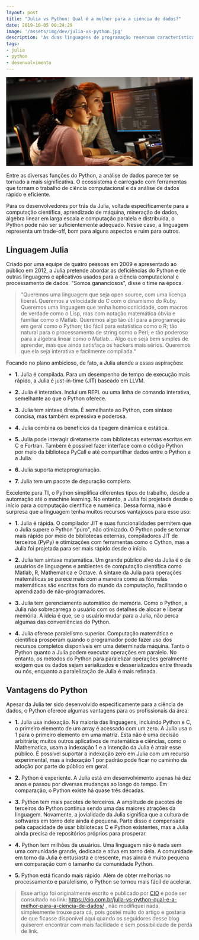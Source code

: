 ```yaml
---
layout: post
title: "Julia vs Python: Qual é a melhor para a ciência de dados?"
date: 2019-10-05 00:24:29
image: '/assets/img/dev/julia-vs-python.jpg'
description: 'As duas linguagens de programação reservam características vantajosas para aqueles que buscam uma carreira como cientista de dados.'
tags:
- julia
- python
- desenvolvimento
---
```


![Julia vs Python: Qual é a melhor para a ciência de dados?](/assets/img/dev/julia-vs-python.jpg "Julia vs Python: Qual é a melhor para a ciência de dados?")

Entre as diversas funções do Python, a análise de dados parece ter se tornado a mais significativa. O ecossistema é carregado com ferramentas que tornam o trabalho de ciência computacional e da análise de dados rápido e eficiente.

Para os desenvolvedores por trás da Julia, voltada especificamente para a computação científica, aprendizado de máquina, mineração de dados, álgebra linear em larga escala e computação paralela e distribuída, o Python pode não ser suficientemente adequado. Nesse caso, a linguagem representa um trade-off, bom para alguns aspectos e ruim para outros.

## Linguagem Julia

Criado por uma equipe de quatro pessoas em 2009 e apresentado ao público em 2012, a Julia pretende abordar as deficiências do Python e de outras linguagens e aplicativos usados para a ciência computacional e processamento de dados. "Somos gananciosos", disse o time na época.

> "Queremos uma linguagem que seja open source, com uma licença liberal. Queremos a velocidade do C com o dinamismo do Ruby. Queremos uma linguagem que tenha homoiconicidade, com macros de verdade como o Lisp, mas com notação matemática óbvia e familiar como o Matlab. Queremos algo tão útil para a programação em geral como o Python; tão fácil para estatística como o R; tão natural para o processamento de string como o Perl; e tão poderoso para a álgebra linear como o Matlab… Algo que seja bem simples de aprender, mas que ainda satisfaça os hackers mais sérios. Queremos que ela seja interativa e facilmente compilada."

Focando no plano ambicioso, de fato, a Julia atende a essas aspirações:

+ **1.** Julia é compilada. Para um desempenho de tempo de execução mais rápido, a Julia é just-in-time (JIT) baseado em LLVM.

+ **2.** Julia é interativa. Inclui um REPL ou uma linha de comando interativa, semelhante ao que o Python oferece.

+ **3.** Julia tem sintaxe direta. É semelhante ao Python, com sintaxe concisa, mas também expressiva e poderosa.

+ **4.** Julia combina os benefícios da tipagem dinâmica e estática.

+ **5.** Julia pode interagir diretamente com bibliotecas externas escritas em C e Fortran. Também é possível fazer interface com o código Python por meio da biblioteca PyCall e até compartilhar dados entre o Python e a Julia.

+ **6.** Julia suporta metaprogramação.

+ **7.** Julia tem um pacote de depuração completo.

<script async src="https://pagead2.googlesyndication.com/pagead/js/adsbygoogle.js"></script>
<!-- Informat -->
<ins class="adsbygoogle"
     style="display:block"
     data-ad-client="ca-pub-2838251107855362"
     data-ad-slot="2327980059"
     data-ad-format="auto"
     data-full-width-responsive="true"></ins>
<script>
(adsbygoogle = window.adsbygoogle || []).push({});
</script>

Excelente para TI, o Python simplifica diferentes tipos de trabalho, desde a automação até o machine learning. No entanto, a Julia foi projetada desde o início para a computação científica e numérica. Dessa forma, não é surpresa que a linguagem tenha muitos recursos vantajosos para esse uso:

+ **1.** Julia é rápida. O compilador JIT e suas funcionalidades permitem que o Julia supere o Python "puro", não otimizado. O Python pode se tornar mais rápido por meio de bibliotecas externas, compiladores JIT de terceiros (PyPy) e otimizações com ferramentas como o Cython, mas a Julia foi projetada para ser mais rápido desde o início.

+ **2.** Julia tem sintaxe matemática. Um grande público alvo da Julia é o de usuários de linguagens e ambientes de computação científica como Matlab, R, Mathematica e Octave. A sintaxe da Julia para operações matemáticas se parece mais com a maneira como as fórmulas matemáticas são escritas fora do mundo da computação, facilitando o aprendizado de não-programadores.

+ **3.** Julia tem gerenciamento automático de memória. Como o Python, a Julia não sobrecarrega o usuário com os detalhes de alocar e liberar memória. A ideia é que, se o usuário mudar para a Julia, não perca algumas das conveniências do Python.

+ **4.** Julia oferece paralelismo superior. Computação matemática e científica prosperam quando o programador pode fazer uso dos recursos completos disponíveis em uma determinada máquina. Tanto o Python quanto a Julia podem executar operações em paralelo. No entanto, os métodos do Python para paralelizar operações geralmente exigem que os dados sejam serializados e desserializados entre threads ou nós, enquanto a paralelização de Julia é mais refinada.

## Vantagens do Python

Apesar da Julia ter sido desenvolvido especificamente para a ciência de dados, o Python oferece algumas vantagens para os profissionais da área:

+ **1.** Julia usa indexação. Na maioria das linguagens, incluindo Python e C, o primeiro elemento de um array é acessado com um zero. A Julia usa o 1 para o primeiro elemento em uma matriz. Esta não é uma decisão arbitrária; muitos outros aplicativos de matemática e ciências, como o Mathematica, usam a indexação 1 e a intenção da Julia é atrair esse público. É possível suportar a indexação zero em Julia com um recurso experimental, mas a indexação 1 por padrão pode ficar no caminho da adoção por parte do público em geral.

+ **2.** Python é experiente. A Julia está em desenvolvimento apenas há dez anos e passou por diversas mudanças ao longo do tempo. Em comparação, o Python existe há quase três décadas.

+ **3.** Python tem mais pacotes de terceiros. A amplitude de pacotes de terceiros do Python continua sendo uma das maiores atrações da linguagem. Novamente, a jovialidade da Julia significa que a cultura de softwares em torno dele ainda é pequena. Parte disso é compensada pela capacidade de usar bibliotecas C e Python existentes, mas a Julia ainda precisa de repositórios próprios para prosperar.

+ **4.** Python tem milhões de usuários. Uma linguagem não é nada sem uma comunidade grande, dedicada e ativa em torno dela. A comunidade em torno da Julia é entusiasta e crescente, mas ainda é muito pequena em comparação com o tamanho da comunidade Python.

+ **5.** Python está ficando mais rápido. Além de obter melhorias no processamento e paralelismo, o Python se tornou mais fácil de acelerar.

> Esse artigo foi originalmente escrito e publicado por [CIO](https://cio.com.br/julia-vs-python-qual-e-a-melhor-para-a-ciencia-de-dados/) e pode ser consultado no link: <https://cio.com.br/julia-vs-python-qual-e-a-melhor-para-a-ciencia-de-dados/> , não modifiquei nada, simplesmente trouxe para cá, pois gostei muito do artigo e gostaria de que ficasse disponível aqui quando os seguidores desse blog quiserem encontrar com mais facilidade e sem possibilidade de perda de link.
    



